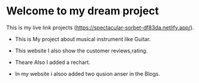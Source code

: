 # Welcome to my dream project

This is my live link projects (https://spectacular-sorbet-df83da.netlify.app/).

* This is My project about musical instrument like Guitar.

* This website I also show the customer reviews,rating.

* Theare  Also I added a rechart.

* In my website i alsoo added two qusion anser in the Blogs. 